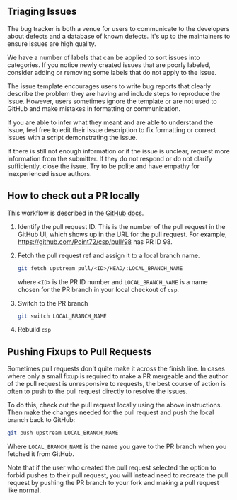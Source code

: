 ## Triaging Issues

The bug tracker is both a venue for users to communicate to the
developers about defects and a database of known defects. It's up to the
maintainers to ensure issues are high quality.

We have a number of labels that can be applied to sort issues into
categories. If you notice newly created issues that are poorly labeled,
consider adding or removing some labels that do not apply to the issue.

The issue template encourages users to write bug reports that clearly
describe the problem they are having and include steps to reproduce the
issue. However, users sometimes ignore the template or are not used to
GitHub and make mistakes in formatting or communication.

If you are able to infer what they meant and are able to understand the
issue, feel free to edit their issue description to fix formatting or
correct issues with a script demonstrating the issue.

If there is still not enough information or if the issue is unclear,
request more information from the submitter. If they do not respond or
do not clarify sufficiently, close the issue. Try to be polite and have
empathy for inexperienced issue authors.

## How to check out a PR locally

This workflow is described in the [GitHub
docs](https://docs.github.com/en/pull-requests/collaborating-with-pull-requests/reviewing-changes-in-pull-requests/checking-out-pull-requests-locally#modifying-an-inactive-pull-request-locally).

1. Identify the pull request ID. This is the number of the pull request
   in the GitHub UI, which shows up in the URL for the pull request. For
   example, https://github.com/Point72/csp/pull/98 has PR ID 98.

2. Fetch the pull request ref and assign it to a local branch name.

    ```bash
    git fetch upstream pull/<ID>/HEAD/:LOCAL_BRANCH_NAME
    ```

    where `<ID>` is the PR ID number and `LOCAL_BRANCH_NAME` is a name
    chosen for the PR branch in your local checkout of `csp`.


3. Switch to the PR branch

    ```bash
    git switch LOCAL_BRANCH_NAME
    ```

4. Rebuild `csp`

## Pushing Fixups to Pull Requests

Sometimes pull requests don't quite make it across the finish line. In
cases where only a small fixup is required to make a PR mergeable and
the author of the pull request is unresponsive to requests, the best
course of action is often to push to the pull request directly to
resolve the issues.

To do this, check out the pull request locally using the above
instructions. Then make the changes needed for the pull request and push
the local branch back to GitHub:

```bash
git push upstream LOCAL_BRANCH_NAME
```

Where `LOCAL_BRANCH_NAME` is the name you gave to the PR branch when you
fetched it from GitHub.

Note that if the user who created the pull request selected the option
to forbid pushes to their pull request, you will instead need to
recreate the pull request by pushing the PR branch to your fork and
making a pull request like normal.
